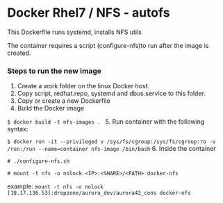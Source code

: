 # Docker Rhel7 / NFS - autofs

This Dockerfile runs systemd, installs NFS utils

The container requires a script (configure-nfs)to run after the image is created.


### Steps to run the new image
1. Create a work folder on the linux Docker host.
2. Copy script, redhat.repo, systemd and dbus.service to this folder.
3. Copy or create a new Dockerfile
4. Build the Docker image

  `$ docker build -t nfs-images . `
5. Run container with the following syntax:

 `$ docker run -it --privileged v /sys/fs/cgroup:/sys/fs/cgroup:ro -v /run:/run --name=container nfs-image /bin/bash`
6. Inside the container  

  `# ./configure-nfs.sh`

  `# mount -t nfs -o nolock <IP>:<SHARE>/<PATH> docker-nfs`

   example:
  `mount -t nfs -o nolock [10.17.136.53]:dropzone/aurora_dev/aurora42_cons docker-nfs`

